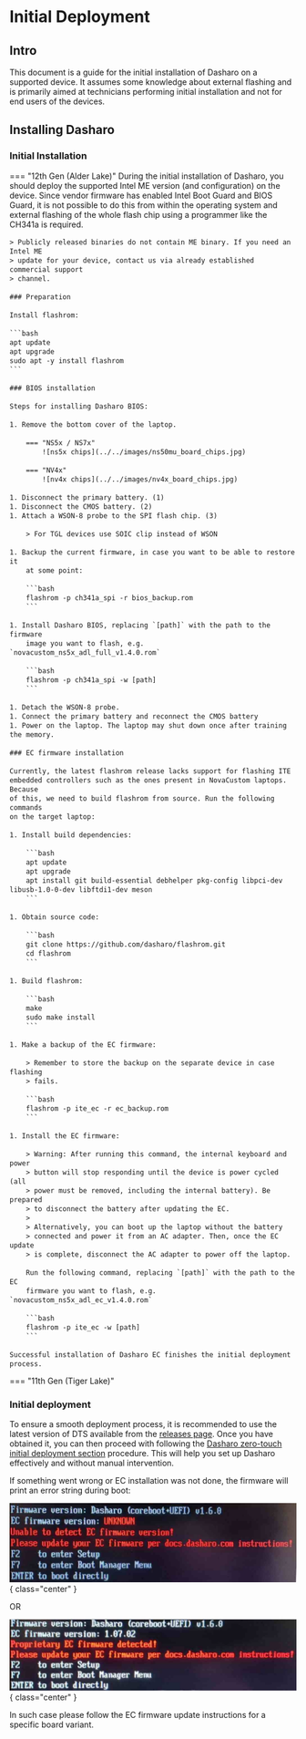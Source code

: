 # Initial Deployment

## Intro

This document is a guide for the initial installation of Dasharo on a supported
device. It assumes some knowledge about external flashing and is primarily aimed
at technicians performing initial installation and not for end users of the
devices.

## Installing Dasharo

### Initial Installation

=== "12th Gen (Alder Lake)"
    During the initial installation of Dasharo, you should deploy the supported
    Intel ME version (and configuration) on the device. Since vendor firmware
    has enabled Intel Boot Guard and BIOS Guard, it is not possible to do this
    from within the operating system and external flashing of the whole flash
    chip using a programmer like the CH341a is required.

    > Publicly released binaries do not contain ME binary. If you need an Intel ME
    > update for your device, contact us via already established commercial support
    > channel.

    ### Preparation

    Install flashrom:

    ```bash
    apt update
    apt upgrade
    sudo apt -y install flashrom
    ```

    ### BIOS installation

    Steps for installing Dasharo BIOS:

    1. Remove the bottom cover of the laptop.

        === "NS5x / NS7x"
            ![ns5x chips](../../images/ns50mu_board_chips.jpg)

        === "NV4x"
            ![nv4x chips](../../images/nv4x_board_chips.jpg)

    1. Disconnect the primary battery. (1)
    1. Disconnect the CMOS battery. (2)
    1. Attach a WSON-8 probe to the SPI flash chip. (3)

        > For TGL devices use SOIC clip instead of WSON

    1. Backup the current firmware, in case you want to be able to restore it
        at some point:

        ```bash
        flashrom -p ch341a_spi -r bios_backup.rom
        ```

    1. Install Dasharo BIOS, replacing `[path]` with the path to the firmware
        image you want to flash, e.g. `novacustom_ns5x_adl_full_v1.4.0.rom`

        ```bash
        flashrom -p ch341a_spi -w [path]
        ```

    1. Detach the WSON-8 probe.
    1. Connect the primary battery and reconnect the CMOS battery
    1. Power on the laptop. The laptop may shut down once after training the memory.

    ### EC firmware installation

    Currently, the latest flashrom release lacks support for flashing ITE
    embedded controllers such as the ones present in NovaCustom laptops. Because
    of this, we need to build flashrom from source. Run the following commands
    on the target laptop:

    1. Install build dependencies:

        ```bash
        apt update
        apt upgrade
        apt install git build-essential debhelper pkg-config libpci-dev libusb-1.0-0-dev libftdi1-dev meson
        ```

    1. Obtain source code:

        ```bash
        git clone https://github.com/dasharo/flashrom.git
        cd flashrom
        ```

    1. Build flashrom:

        ```bash
        make
        sudo make install
        ```

    1. Make a backup of the EC firmware:

        > Remember to store the backup on the separate device in case flashing
        > fails.

        ```bash
        flashrom -p ite_ec -r ec_backup.rom
        ```

    1. Install the EC firmware:

        > Warning: After running this command, the internal keyboard and power
        > button will stop responding until the device is power cycled (all
        > power must be removed, including the internal battery). Be prepared
        > to disconnect the battery after updating the EC.
        >
        > Alternatively, you can boot up the laptop without the battery
        > connected and power it from an AC adapter. Then, once the EC update
        > is complete, disconnect the AC adapter to power off the laptop.

        Run the following command, replacing `[path]` with the path to the EC
        firmware you want to flash, e.g. `novacustom_ns5x_adl_ec_v1.4.0.rom`

        ```bash
        flashrom -p ite_ec -w [path]
        ```

    Successful installation of Dasharo EC finishes the initial deployment
    process.

=== "11th Gen (Tiger Lake)"

### Initial deployment

To ensure a smooth deployment process, it is recommended to use the latest
version of DTS available from the [releases
page](../../dasharo-tools-suite/releases.md). Once you have obtained it, you can
then proceed with following the [Dasharo zero-touch initial deployment
section](../../dasharo-tools-suite/documentation.md#dasharo-zero-touch-initial-deployment)
procedure. This will help you set up Dasharo effectively and without manual
intervention.

If something went wrong or EC installation was not done, the firmware will
print an error string during boot:

![](/images/menus/sol_error1.jpg){ class="center" }

OR

![](/images/menus/sol_error2.jpg){ class="center" }

In such case please follow the EC firmware update instructions for a specific
board variant.
